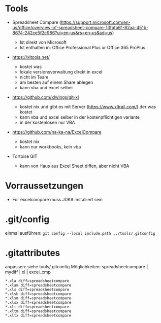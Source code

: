 # Tools
- Spreadsheet Compare (https://support.microsoft.com/en-us/office/overview-of-spreadsheet-compare-13fafa61-62aa-451b-8674-242ce5f2c986?ui=en-us&rs=en-us&ad=us)
  - Ist direkt von Microsoft
  - Ist enthalten in: Office Professional Plus or Office 365 ProPlus. 

- https://xltools.net/
  - kostet was
  - lokale versionsverwaltung direkt in excel
  - nicht im Team
  - am besten auf einem Share ablegen
  - kann vba und excel selber

- https://github.com/xlwings/git-xl
  - kostet nix und gibt es mit Server (https://www.xltrail.com/) der was kostet
  - kann vba und excel selber in der kostenpflichtigen variante
  - in der kostenlosen nur VBA
  
- https://github.com/na-ka-na/ExcelCompare
  - kostet nix
  - kann nur workbooks, kein vba
  
- Tortoise GIT 
  - kann von Haus aus Excel Sheet diffen, aber nicht VBA


# Vorraussetzungen
- Für excelcompare muss JDK8 installiert sein

# .git/config
einmal ausführen: `git config --local include.path ../tools/.gitconfig`

# .gitattributes
anpassen: siehe tools/.gitconfig 
Möglichkeiten: spreadsheetcompare | mydiff | xl | excel_cmp
```
*.xla diff=spreadsheetcompare
*.xlam diff=spreadsheetcompare
*.xls diff=spreadsheetcompare
*.xlsb diff=spreadsheetcompare
*.xlsm diff=spreadsheetcompare
*.xlsx diff=spreadsheetcompare
*.xlt diff=spreadsheetcompare
*.xltm diff=spreadsheetcompare
*.xltx diff=spreadsheetcompare
```
